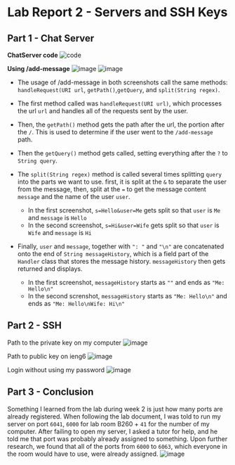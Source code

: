 # Lab Report 2  - Servers and SSH Keys


## Part 1 - Chat Server

**ChatServer code**
![code](https://github.com/davidluzfontes/cse15l-lab-reports/assets/149021334/0e25060c-9298-49d2-b92a-2d3ccc2937c7)


**Using /add-message**
![image](https://github.com/davidluzfontes/cse15l-lab-reports/assets/149021334/f02d662b-1b0b-40e8-a500-aad6fe8a9e79)
![image](https://github.com/davidluzfontes/cse15l-lab-reports/assets/149021334/c5884390-bb6c-4b77-975e-68736f710cac)
- The usage of /add-message in both screenshots call the same methods: `handleRequest(URI url`, `getPath()`,`getQuery`, and `split(String regex)`.

- The first method called was `handleRequest(URI url)`, which processes the url `url`
and handles all of the requests sent by the user.
- Then, the `getPath()` method gets the path after the url, the portion after the `/`. This is used to determine if the user
went to the `/add-message` path.
- Then the `getQuery()` method gets called, setting everything after the `?` to `String query`.
- The `split(String regex)` method is called several times splitting `query` into the parts we want to use.
first, it is split at the `&` to separate the user from the message, then, split at the `=` to get the message content `message`
and the name of the user `user`.
    - In the first screenshot, `s=Hello&user=Me` gets split so that `user` is `Me` and `message` is `Hello`
    - In the second screenshot, `s=Hi&user=Wife` gets split so that `user` is `Wife` and `message` is `Hi`
- Finally, `user` and `message`, together with `": "` and `"\n"` are concatenated onto the end of `String messageHistory`, 
which is a field part of the `Handler` class that stores the message history. `messageHistory` then gets returned and displays.
    - In the first screenshot, `messageHistory` starts as `""` and ends as `"Me: Hello\n"`
    - In the second screnshot, `messageHistory` starts as `"Me: Hello\n"` and ends as `"Me: Hello\nWife: Hi\n"`

## Part 2 - SSH

Path to the private key on my computer
![image](https://github.com/davidluzfontes/cse15l-lab-reports/assets/149021334/0259918b-34a9-4755-a86b-5ba8a411dcae)

Path to public key on ieng6
![image](https://github.com/davidluzfontes/cse15l-lab-reports/assets/149021334/25a21984-3964-4619-9d71-f3fe9ebcbbe0)

Login without using my password
![image](https://github.com/davidluzfontes/cse15l-lab-reports/assets/149021334/6ab82e46-c753-444a-b849-1f841ace23f8)

## Part 3 - Conclusion
Something I learned from the lab during week 2 is just how many ports are already registered. When following the lab document, I was told to run my server on port `6041`, `6000` for lab room B260 + `41` for the number of my computer. After failing to open my server, I asked a tutor for help, and he told me that port was probably already assigned to something. Upon further research, we found that all of the ports from `6000` to `6063`, which everyone in the room would have to use, were already assigned. 
![image](https://github.com/davidluzfontes/cse15l-lab-reports/assets/149021334/4645d073-5a1c-4dd3-8e04-44edac0edc96)


